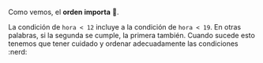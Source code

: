 Como vemos, el **orden importa** :exploding_head:. 

La condición de `hora < 12` incluye a la condición de `hora < 19`. En otras palabras, si la segunda se cumple, la primera también. Cuando sucede esto tenemos que tener cuidado y ordenar adecuadamente las condiciones :nerd: